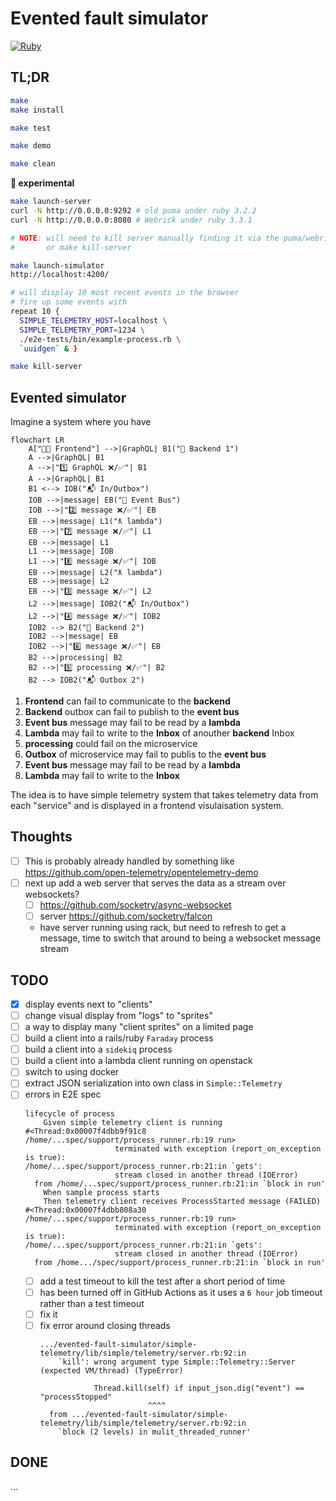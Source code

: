 # Evented fault simulator

[![
  Ruby
](https://github.com/failure-driven/evented-fault-simulator/actions/workflows/main.yml/badge.svg)
](https://github.com/failure-driven/evented-fault-simulator/actions/workflows/main.yml)

## TL;DR

```sh
make
make install

make test

make demo

make clean
```

**🧪 experimental**

```sh
make launch-server
curl -N http://0.0.0.0:9292 # old puma under ruby 3.2.2
curl -N http://0.0.0.0:8080 # Webrick under ruby 3.3.1

# NOTE: will need to kill server manually finding it via the puma/webrick job
#       or make kill-server

make launch-simulator
http://localhost:4200/

# will display 10 most recent events in the browser
# fire up some events with
repeat 10 {
  SIMPLE_TELEMETRY_HOST=localhost \
  SIMPLE_TELEMETRY_PORT=1234 \
  ./e2e-tests/bin/example-process.rb \
  `uuidgen` & }

make kill-server
```

## Evented simulator

Imagine a system where you have

```mermaid
flowchart LR
    A["🧑‍💻 Frontend"] -->|GraphQL| B1("💾 Backend 1")
    A -->|GraphQL| B1
    A -->|"1️⃣ GraphQL ❌/✅"| B1
    A -->|GraphQL| B1
    B1 <--> IOB("📬 In/Outbox")
    IOB -->|message| EB("🚐 Event Bus")
    IOB -->|"2️⃣ message ❌/✅"| EB
    EB -->|message| L1("ƛ lambda")
    EB -->|"7️⃣ message ❌/✅"| L1
    EB -->|message| L1
    L1 -->|message| IOB
    L1 -->|"8️⃣ message ❌/✅"| IOB
    EB -->|message| L2("ƛ lambda")
    EB -->|message| L2
    EB -->|"3️⃣ message ❌/✅"| L2
    L2 -->|message| IOB2("📬 In/Outbox")
    L2 -->|"4️⃣ message ❌/✅"| IOB2
    IOB2 --> B2("💾 Backend 2")
    IOB2 -->|message| EB
    IOB2 -->|"6️⃣ message ❌/✅"| EB
    B2 -->|processing| B2
    B2 -->|"5️⃣ processing ❌/✅"| B2
    B2 --> IOB2("📬 Outbox 2")
```

1. **Frontend** can fail to communicate to the **backend**
2. **Backend** outbox can fail to publish to the **event bus**
3. **Event bus** message may fail to be read by a **lambda**
4. **Lambda** may fail to write to the **Inbox** of anouther **backend** Inbox
5. **processing** could fail on the microservice
6. **Outbox** of microservice may fail to publis to the **event bus**
7. **Event bus** message may fail to be read by a **lambda**
8. **Lambda** may fail to write to the **Inbox**

The idea is to have simple telemetry system that takes telemetry data from each
"service" and is displayed in a frontend visulaisation system.

## Thoughts

- [ ] This is probably already handled by something like
https://github.com/open-telemetry/opentelemetry-demo
- [ ] next up add a web server that serves the data as a stream over
  websockets?
    - [ ] https://github.com/socketry/async-websocket
    - [ ] server https://github.com/socketry/falcon
    - have server running using rack, but need to refresh to get a message,
      time to switch that around to being a websocket message stream

## TODO

- [x] display events next to "clients"
- [ ] change visual display from "logs" to "sprites"
- [ ] a way to display many "client sprites" on a limited page
- [ ] build a client into a rails/ruby `Faraday` process
- [ ] build a client into a `sidekiq` process
- [ ] build a client into a lambda client running on openstack
- [ ] switch to using docker
- [ ] extract JSON serialization into own class in `Simple::Telemetry`
- [ ] errors in E2E spec
  ```
  lifecycle of process
      Given simple telemetry client is running
  #<Thread:0x00007f4dbb9f91c8 /home/...spec/support/process_runner.rb:19 run>
                      terminated with exception (report_on_exception is true):
  /home/...spec/support/process_runner.rb:21:in `gets':
                      stream closed in another thread (IOError)
  	from /home/...spec/support/process_runner.rb:21:in `block in run'
      When sample process starts
      Then telemetry client receives ProcessStarted message (FAILED)
  #<Thread:0x00007f4dbb808a30 /home/...spec/support/process_runner.rb:19 run>
                      terminated with exception (report_on_exception is true):
  /home/...spec/support/process_runner.rb:21:in `gets':
                      stream closed in another thread (IOError)
  	from /home.../spec/support/process_runner.rb:21:in `block in run'
  ```
    - [ ] add a test timeout to kill the test after a short period of time
    - [ ] has been turned off in GitHub Actions as it uses a `6 hour` job timeout
      rather than a test timeout
    - [ ] fix it
  - [ ] fix error around closing threads
    ```
    .../evented-fault-simulator/simple-telemetry/lib/simple/telemetry/server.rb:92:in
        `kill': wrong argument type Simple::Telemetry::Server (expected VM/thread) (TypeError)

                Thread.kill(self) if input_json.dig("event") == "processStopped"
                            ^^^^
	  from .../evented-fault-simulator/simple-telemetry/lib/simple/telemetry/server.rb:92:in
        `block (2 levels) in mulit_threaded_runner'
    ```

## DONE

...
